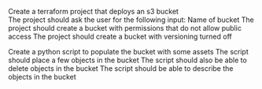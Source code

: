 Create a terraform project that deploys an s3 bucket    
    The project should ask the user for the following input:
        Name of bucket
    The project should create a bucket with permissions that do not allow public access 
    The project should create a bucket with versioning turned off
    
    
Create a python script to populate the bucket with some assets 
    The script should place a few objects in the bucket
    The script should also be able to delete objects in the bucket
    The script should be able to describe the objects in the bucket
